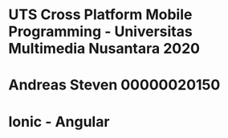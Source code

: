 # UTS Cross Platform Mobile Programming - Universitas Multimedia Nusantara 2020
# Andreas Steven 00000020150
# Ionic - Angular
